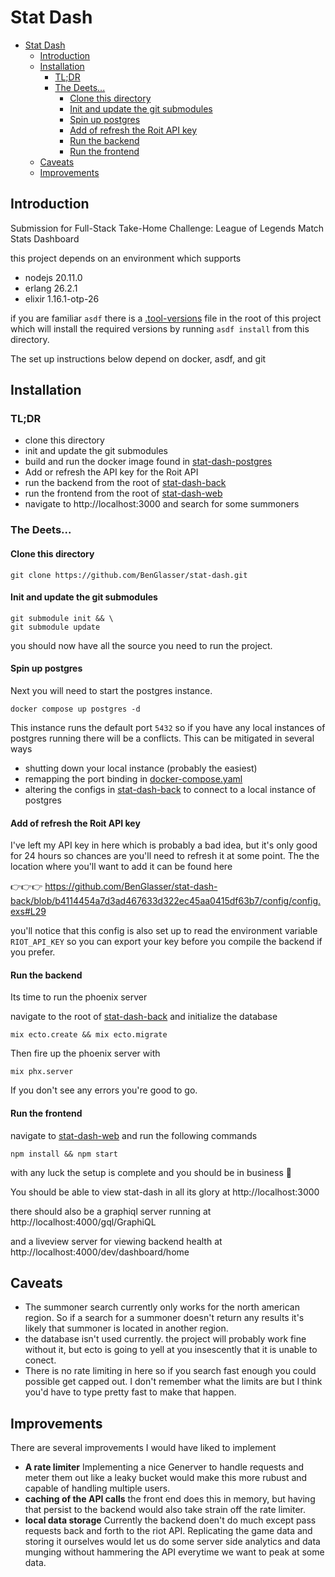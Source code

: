 # Stat Dash

- [Stat Dash](#stat-dash)
  - [Introduction](#introduction)
  - [Installation](#installation)
    - [TL;DR](#tldr)
    - [The Deets...](#the-deets)
      - [Clone this directory](#clone-this-directory)
      - [Init and update the git submodules](#init-and-update-the-git-submodules)
      - [Spin up postgres](#spin-up-postgres)
      - [Add of refresh the Roit API key](#add-of-refresh-the-roit-api-key)
      - [Run the backend](#run-the-backend)
      - [Run the frontend](#run-the-frontend)
  - [Caveats](#caveats)
  - [Improvements](#improvements)


## Introduction
Submission for Full-Stack Take-Home Challenge: League of Legends Match Stats Dashboard

this project depends on an environment which supports 
* nodejs 20.11.0
* erlang 26.2.1
* elixir 1.16.1-otp-26

if you are familiar `asdf` there is a [.tool-versions](./tool-versions) file in the root of this project which will install the required versions by running `asdf install` from this directory.

The set up instructions below depend on docker, asdf, and git 

## Installation
### TL;DR
 * clone this directory
 * init and update the git submodules
 * build and run the docker image found in [stat-dash-postgres](./stat-dash-postgres/)
 * Add or refresh the API key for the Roit API
 * run the backend from the root of [stat-dash-back](./stat-dash-back/)
 * run the frontend from the root of [stat-dash-web](./stat-dash-web/)
 * navigate to http://localhost:3000 and search for some summoners 


### The Deets...
#### Clone this directory 
```
git clone https://github.com/BenGlasser/stat-dash.git
```
#### Init and update the git submodules
```
git submodule init && \
git submodule update
```
you should now have all the source you need to run the project.

#### Spin up postgres
Next you will need to start the postgres instance.  
```
docker compose up postgres -d 
```
   This instance runs the default port `5432` so if you have any local instances of postgres running there will be a conflicts.  This can be mitigated in several ways
   * shutting down your local instance (probably the easiest)
   * remapping the port binding in [docker-compose.yaml](https://github.com/BenGlasser/stat-dash/blob/main/docker-compose.yaml#L20)
   * altering the configs in [stat-dash-back](./stat-dash-back) to connect to a local instance of postgres
#### Add of refresh the Roit API key 
I've left my API key in here which is probably a bad idea, but it's only good for 24 hours so chances are you'll need to refresh it at some point.  The the location where you'll want to add it can be found here  

 👉👉👉 https://github.com/BenGlasser/stat-dash-back/blob/b4114454a7d3ad467633d322ec45aa0415df63b7/config/config.exs#L29


you'll notice that this config is also set up to read the environment variable `RIOT_API_KEY` so you can export your key before you compile the backend if you prefer.

#### Run the backend
Its time to run the phoenix server 

navigate to the root of [stat-dash-back](./stat-dash-back) and initialize the database 
```
mix ecto.create && mix ecto.migrate
```
Then fire up the phoenix server with
```
mix phx.server
```

If you don't see any errors you're good to go.

#### Run the frontend

navigate to  [stat-dash-web](./stat-dash-web/) and run the following commands
```
npm install && npm start
```
with any luck the setup is complete and you should be in business 🤞

You should be able to view stat-dash in all its glory at http://localhost:3000

there should also be a graphiql server running at http://localhost:4000/gql/GraphiQL

and a liveview server for viewing backend health at http://localhost:4000/dev/dashboard/home

## Caveats
* The summoner search currently only works for the north american region.  So if a search for a summoner doesn't return any results it's likely that summoner is located in another region.
* the database isn't used currently.  the project will probably work fine without it, but ecto is going to yell at you insescently that it is unable to conect.
* There is no rate limiting in here so if you search fast enough you could possible get capped out.  I don't remember what the limits are but I think you'd have to type pretty fast to make that happen.

## Improvements
There are several improvements I would have liked to implement 
* **A rate limiter**  Implementing a nice Generver to handle requests and meter them out like a leaky bucket would make this more rubust and capable of handling multiple users.
* **caching of the API calls**  the front end does this in memory, but having that persist to the backend would also take strain off the rate limiter.
* **local data storage** Currently the backend doen't do much except pass requests back and forth to the riot API.  Replicating the game data and storing it ourselves would let us do some server side analytics and data munging without hammering the API everytime we want to peak at some data. 